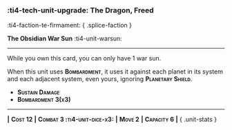 ### :ti4-tech-unit-upgrade: **The Dragon, Freed**
:ti4-faction-te-firmament:
{ .splice-faction }

**The Obsidian War Sun** :ti4-unit-warsun:

---

While you own this card, you can only have 1 war sun.

When this unit uses <span style="font-variant:small-caps;white-space: nowrap;">**Bombardment**</span>, it uses it against each planet in its system and each adjacent system, even yours, ignoring <span style="font-variant:small-caps;white-space: nowrap;">**Planetary Shield**</span>.

* <span style="font-variant:small-caps;white-space: nowrap;">**Sustain Damage**</span>
* <span style="font-variant:small-caps;white-space: nowrap;">**Bombardment 3(x3)**</span>

---

__|__ <span style="font-variant:small-caps;white-space: nowrap;">**Cost 12**</span> __|__ <span style="font-variant:small-caps;white-space: nowrap;">**Combat 3 :ti4-unit-dice-x3:**</span> __|__ <span style="font-variant:small-caps;white-space: nowrap;">**Move 2**</span> __|__ <span style="font-variant:small-caps;white-space: nowrap;">**Capacity 6**</span> __|__
{ .unit-stats }
